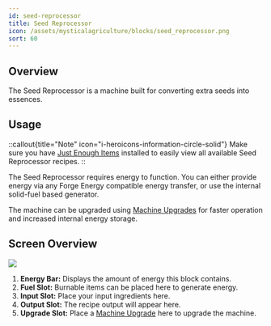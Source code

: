 ```yaml
---
id: seed-reprocessor
title: Seed Reprocessor
icon: /assets/mysticalagriculture/blocks/seed_reprocessor.png
sort: 60
---
```


## Overview

The Seed Reprocessor is a machine built for converting extra seeds into essences. 

## Usage

::callout{title="Note" icon="i-heroicons-information-circle-solid"}
Make sure you have <a href="https://www.curseforge.com/minecraft/mc-mods/jei">Just Enough Items</a> installed to easily view all available Seed Reprocessor recipes.
::

The Seed Reprocessor requires energy to function. You can either provide energy via any Forge Energy compatible energy transfer, or use the internal solid-fuel based generator.

The machine can be upgraded using [Machine Upgrades](../items/machine-upgrades.md) for faster operation and increased internal energy storage.

## Screen Overview

![](/assets/mysticalagriculture/screens/seed_reprocessor_screen.png)

1. **Energy Bar:** Displays the amount of energy this block contains.
2. **Fuel Slot:** Burnable items can be placed here to generate energy.
3. **Input Slot:** Place your input ingredients here.
4. **Output Slot:** The recipe output will appear here.
5. **Upgrade Slot:** Place a [Machine Upgrade](../items/machine-upgrades.md) here to upgrade the machine.
